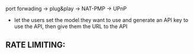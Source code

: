 port forwading -> plug&play
                -> NAT-PMP
                -> UPnP

- let the users set the model they want to use and generate an API key to use the API, then give them the URL to the API


RATE LIMITING:
- 
